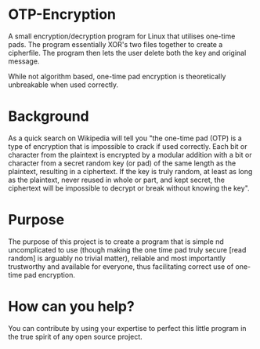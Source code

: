 OTP-Encryption
=====================

A small encryption/decryption program for Linux that utilises one-time pads. The program essentially XOR's two files together to create a cipherfile. The program then lets the user delete both the key and original message.

While not algorithm based, one-time pad encryption is theoretically unbreakable when used correctly.

Background
=====================

As a quick search on Wikipedia will tell you "the one-time pad (OTP) is a type of encryption that is impossible to crack if used correctly. Each bit or character from the plaintext is encrypted by a modular addition with a bit or character from a secret random key (or pad) of the same length as the plaintext, resulting in a ciphertext. If the key is truly random, at least as long as the plaintext, never reused in whole or part, and kept secret, the ciphertext will be impossible to decrypt or break without knowing the key".

Purpose
=====================

The purpose of this project is to create a program that is simple nd uncomplicated to use (though making the one time pad truly secure [read random] is arguably no trivial matter), reliable and most importantly trustworthy and available for everyone, thus facilitating correct use of one-time pad encryption.


How can you help?
=====================

You can contribute by using your expertise to perfect this little program in the true spirit of any open source project.
